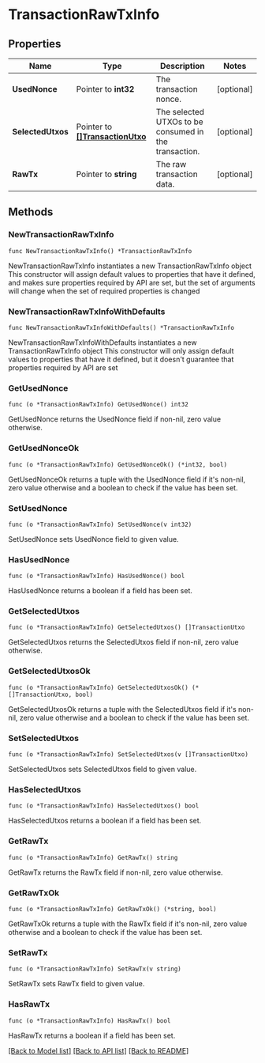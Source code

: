 # TransactionRawTxInfo

## Properties

Name | Type | Description | Notes
------------ | ------------- | ------------- | -------------
**UsedNonce** | Pointer to **int32** | The transaction nonce. | [optional] 
**SelectedUtxos** | Pointer to [**[]TransactionUtxo**](TransactionUtxo.md) | The selected UTXOs to be consumed in the transaction. | [optional] 
**RawTx** | Pointer to **string** | The raw transaction data. | [optional] 

## Methods

### NewTransactionRawTxInfo

`func NewTransactionRawTxInfo() *TransactionRawTxInfo`

NewTransactionRawTxInfo instantiates a new TransactionRawTxInfo object
This constructor will assign default values to properties that have it defined,
and makes sure properties required by API are set, but the set of arguments
will change when the set of required properties is changed

### NewTransactionRawTxInfoWithDefaults

`func NewTransactionRawTxInfoWithDefaults() *TransactionRawTxInfo`

NewTransactionRawTxInfoWithDefaults instantiates a new TransactionRawTxInfo object
This constructor will only assign default values to properties that have it defined,
but it doesn't guarantee that properties required by API are set

### GetUsedNonce

`func (o *TransactionRawTxInfo) GetUsedNonce() int32`

GetUsedNonce returns the UsedNonce field if non-nil, zero value otherwise.

### GetUsedNonceOk

`func (o *TransactionRawTxInfo) GetUsedNonceOk() (*int32, bool)`

GetUsedNonceOk returns a tuple with the UsedNonce field if it's non-nil, zero value otherwise
and a boolean to check if the value has been set.

### SetUsedNonce

`func (o *TransactionRawTxInfo) SetUsedNonce(v int32)`

SetUsedNonce sets UsedNonce field to given value.

### HasUsedNonce

`func (o *TransactionRawTxInfo) HasUsedNonce() bool`

HasUsedNonce returns a boolean if a field has been set.

### GetSelectedUtxos

`func (o *TransactionRawTxInfo) GetSelectedUtxos() []TransactionUtxo`

GetSelectedUtxos returns the SelectedUtxos field if non-nil, zero value otherwise.

### GetSelectedUtxosOk

`func (o *TransactionRawTxInfo) GetSelectedUtxosOk() (*[]TransactionUtxo, bool)`

GetSelectedUtxosOk returns a tuple with the SelectedUtxos field if it's non-nil, zero value otherwise
and a boolean to check if the value has been set.

### SetSelectedUtxos

`func (o *TransactionRawTxInfo) SetSelectedUtxos(v []TransactionUtxo)`

SetSelectedUtxos sets SelectedUtxos field to given value.

### HasSelectedUtxos

`func (o *TransactionRawTxInfo) HasSelectedUtxos() bool`

HasSelectedUtxos returns a boolean if a field has been set.

### GetRawTx

`func (o *TransactionRawTxInfo) GetRawTx() string`

GetRawTx returns the RawTx field if non-nil, zero value otherwise.

### GetRawTxOk

`func (o *TransactionRawTxInfo) GetRawTxOk() (*string, bool)`

GetRawTxOk returns a tuple with the RawTx field if it's non-nil, zero value otherwise
and a boolean to check if the value has been set.

### SetRawTx

`func (o *TransactionRawTxInfo) SetRawTx(v string)`

SetRawTx sets RawTx field to given value.

### HasRawTx

`func (o *TransactionRawTxInfo) HasRawTx() bool`

HasRawTx returns a boolean if a field has been set.


[[Back to Model list]](../README.md#documentation-for-models) [[Back to API list]](../README.md#documentation-for-api-endpoints) [[Back to README]](../README.md)


